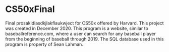 # CS50xFinal
Final prosakldlasdkjlakflaukwject for CS50x offered by Harvard. This project was created in December 2020. This program is a website, similar to baseballreference.com, where a user can search for any baseball player from the beginning of baseball through 2019. The SQL database used in this program is property of Sean Lahman.
